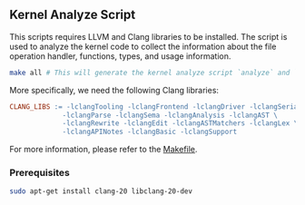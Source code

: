## Kernel Analyze Script

This scripts requires LLVM and Clang libraries to be installed. The script is used to analyze the kernel code to collect the information about the file operation handler, functions, types, and usage information.

```bash
make all # This will generate the kernel analyze script `analyze` and `usage`
```

More specifically, we need the following Clang libraries:

```makefile
CLANG_LIBS := -lclangTooling -lclangFrontend -lclangDriver -lclangSerialization \
             -lclangParse -lclangSema -lclangAnalysis -lclangAST \
             -lclangRewrite -lclangEdit -lclangASTMatchers -lclangLex \
             -lclangAPINotes -lclangBasic -lclangSupport
```

For more information, please refer to the [Makefile](Makefile).


### Prerequisites

```bash
sudo apt-get install clang-20 libclang-20-dev
```
